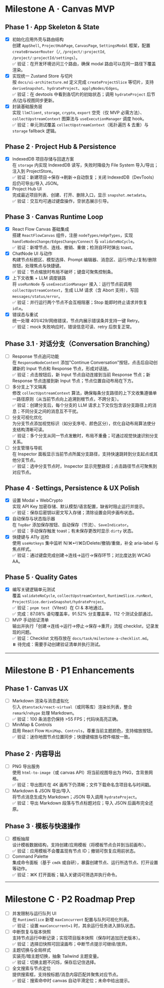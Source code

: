 # Milestone A · Canvas MVP

## Phase 1 · App Skeleton & State
- [x] 初始化应用外壳与路由结构\
      创建 `AppShell`, `ProjectHubPage`, `CanvasPage`, `SettingsModal` 框架，配置 `createBrowserRouter`（`/`, `/project/:projectId`, `/project/:projectId/settings`）。\
      ✅ 验证：在开发环境访问三个路由，确保 modal 路由可以在同一路径下覆盖渲染。
- [x] 实现统一 Zustand Store 与切片\
      按 `docs/ui-architecture.md` 定义完成 `createProjectSlice` 等切片，支持 `deriveSnapshot`、`hydrateProject`、`applyNodes/Edges`。\
      ✅ 验证：在 devtools 中看到各切片的初始状态；调用 `hydrateProject` 后节点/边与视图同步更新。
- [x] 封装基础服务层\
      实现 `llmClient`, `storage`, `crypto`, `export` 空壳（仅 MVP 必需方法）、`collectUpstreamContext` 图算法与 `useExecutionManager` 调度 hook。\
      ✅ 验证：单元测试覆盖 `collectUpstreamContext`（拓扑遍历 & 去重）与 `storage` fallback 逻辑。

## Phase 2 · Project Hub & Persistence
- [x] IndexedDB 项目存储与回退方案\
      在 `storage` 内实现 IndexedDB 读写，失败时降级为 File System 导入/导出；注入到 ProjectStore。\
      ✅ 验证：新建项目→保存→刷新→自动恢复；关闭 IndexedDB（DevTools）后仍可导出/导入 JSON。
- [x] Project Hub UI\
      完成最近项目列表、创建、打开、删除入口，显示 `snapshot.metadata`。\
      ✅ 验证：交互均可通过键盘操作，空状态展示引导。

## Phase 3 · Canvas Runtime Loop
- [x] React Flow Canvas 基础集成\
      搭建 `ReactFlowCanvas` 组件，注册 `nodeTypes/edgeTypes`，实现 `handleNodesChange/EdgesChange/Connect` 与 `validateNoCycle`。\
      ✅ 验证：新增节点、连线、撤销、重做；检测自环时弹出 toast。
- [x] ChatNode UI 与动作\
      构建节点标题区、模型选择、Prompt 编辑器、消息区、运行/停止/复制/删除按钮，处理焦点与快捷键。\
      ✅ 验证：节点缩放时布局不破坏；键盘可聚焦控制条。
- [x] 上下文收集 + LLM 调度链路\
      将 `useRunNode` 与 `useExecutionManager` 接入：运行节点前调用 `collectUpstreamContext`，生成 LLM 请求（含 Abort 支持），写回 `messages/status/error`。\
      ✅ 验证：并行运行两个节点不会互相阻塞；Stop 能即时终止请求并恢复 `idle`。
- [x] 错误态与重试\
      统一处理 401/429/网络错误，节点内展示错误条并支持一键 Retry。\
      ✅ 验证：mock 失败响应时，错误信息可读、retry 后恢复正常。

## Phase 3.1 · 对话分支（Conversation Branching）
- [ ] Response 节点追问功能\
      在 `ResponseNodeContent` 添加"Continue Conversation"按钮，点击后自动创建新的 Input 节点和 Response 节点，形成对话链。\
      ✅ 验证：点击按钮后，新 Input 节点自动连接到当前 Response 节点；新 Response 节点连接到新 Input 节点；节点位置自动布局在下方。
- [ ] 多分支上下文隔离\
      修改 `collectUpstreamContext` 算法，确保每条分支路径的上下文收集遵循单一路径原则（从当前节点向上追溯到根节点，不跨分支）。\
      ✅ 验证：创建分支后，每个分支的 LLM 请求上下文仅包含该分支路径上的消息；不同分支之间的消息互不干扰。
- [ ] 分支可视化优化\
      为分支节点添加视觉标识（如分支序号、颜色区分），优化自动布局算法使分支结构清晰可读。\
      ✅ 验证：多个分支从同一节点发散时，布局不重叠；可通过视觉快速识别分支关系。
- [ ] 分支管理与导航\
      在 Inspector 面板显示当前节点所属分支路径，支持快速跳转到分支起点或其他分支节点。\
      ✅ 验证：选中分支节点时，Inspector 显示完整路径；点击路径节点可聚焦到对应节点。

## Phase 4 · Settings, Persistence & UX Polish
- [x] 设置 Modal + WebCrypto\
      实现 API Key 加密存储、默认模型/语言配置，缺省时阻止运行并提示。\
      ✅ 验证：保存后密钥以密文写入存储；清除设置会同步画布状态。
- [x] 自动保存与状态指示器\
      在 `TopBar` 添加保存按钮、自动保存（节流）、`SaveIndicator`。\
      ✅ 验证：手动保存触发 toast；有未保存更改时显示 `dirty` 状态。
- [x] 快捷键与 A11y 巡检\
      使用 `useHotkeys` 集中监听 N/⌘↵/⌘D/Delete/撤销/重做，补全 aria-label 与焦点样式。\
      ✅ 验证：通过键盘完成创建→连线→运行→保存环节；对比度达到 WCAG AA。

## Phase 5 · Quality Gates
- [x] 编写关键逻辑单元测试\
      覆盖 `validateNoCycle`, `collectUpstreamContext`, `RuntimeSlice.runNext`, `ProjectSlice.deriveSnapshot/hydrateProject`。\
      ✅ 验证：`pnpm test`（Vitest）在 CI & 本地通过。\
      ✅ 完成：87.08% 语句覆盖率，91.52% 分支覆盖率，112 个测试全部通过。
- [ ] MVP 手动验证清单\
      输出并执行「创建→连线→运行→停止→保存→重开」流程 checklist，记录发现的问题。\
      ✅ 验证：Checklist 文档存放在 `docs/task/milestone-a-checklist.md`。\
      ⏸️ 待完成：需要手动创建验证清单并执行测试。

---

# Milestone B · P1 Enhancements

## Phase 1 · Canvas UX
- [ ] Markdown 渲染与消息虚拟化\
      引入 `@tanstack/react-virtual`（或同等库）渲染长列表，整合 `remark`/`rehype` 处理 Markdown。\
      ✅ 验证：100 条消息仍保持 >55 FPS；代码块高亮正确。
- [ ] MiniMap & Controls\
      启用 React Flow `MiniMap`、`Controls`，尊重当前主题颜色，支持缩放按钮。\
      ✅ 验证：迷你地图节点位置同步；快捷键缩放与控件缩放一致。

## Phase 2 · 内容导出
- [ ] PNG 导出服务\
      使用 `html-to-image`（或 canvas API）将当前视图导出为 PNG，含背景网格。\
      ✅ 验证：导出图片在 4K 画布下仍清晰；文件下载命名含项目名与时间戳。
- [ ] Markdown & JSON 导出/导入\
      将节点消息生成为 Markdown；JSON 导入调用 `hydrateProject`。\
      ✅ 验证：导出 Markdown 段落与节点标题对应；导入 JSON 后画布完全还原。

## Phase 3 · 模板与快速操作
- [ ] 模板抽屉\
      设计模板数据结构，支持创建/应用模板（将模板节点合并到当前画布）。\
      ✅ 验证：应用模板不会覆盖现有节点 ID；撤销可恢复应用前状态。
- [ ] Command Palette\
      集成命令面板（基于 `cmdk` 或自研），暴露创建节点、运行所选节点、打开设置等动作。\
      ✅ 验证：⌘K 打开面板；输入关键词可筛选并执行命令。

---

# Milestone C · P2 Roadmap Prep
- [ ] 并发限制与运行队列 UI\
      在 `RuntimeSlice` 新增 `maxConcurrent` 配置与队列可视化列表。\
      ✅ 验证：设置 `maxConcurrent=1` 时，其余运行任务进入排队状态。
- [ ] 中断恢复与版本快照\
      支持节点运行中断记录；实现项目版本快照（保存时追加历史版本）。\
      ✅ 验证：选择旧快照可回滚画布；中断节点提示可继续/放弃。
- [ ] 主题切换与全局样式\
      实装亮/暗主题切换，抽象 Tailwind 主题变量。\
      ✅ 验证：切换主题不闪烁，保存后记住选择。
- [ ] 全文搜索与节点定位\
      提供搜索框，支持按标题/消息内容匹配并聚焦对应节点。\
      ✅ 验证：搜索命中时 canvas 自动平滑定位；未命中给出提示。
